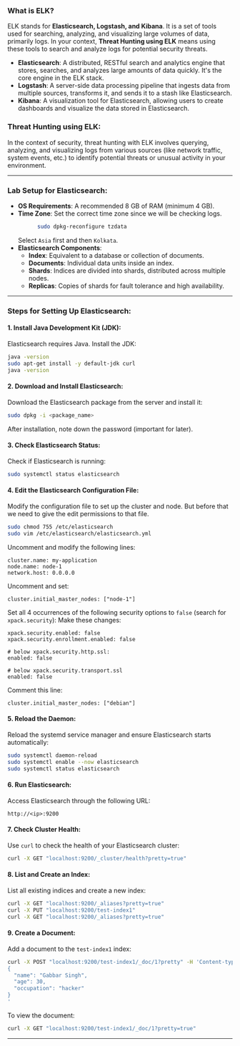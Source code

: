 ### **What is ELK?**

ELK stands for **Elasticsearch, Logstash, and Kibana**. It is a set of tools used for searching, analyzing, and visualizing large volumes of data, primarily logs. In your context, **Threat Hunting using ELK** means using these tools to search and analyze logs for potential security threats.

- **Elasticsearch**: A distributed, RESTful search and analytics engine that stores, searches, and analyzes large amounts of data quickly. It's the core engine in the ELK stack.
- **Logstash**: A server-side data processing pipeline that ingests data from multiple sources, transforms it, and sends it to a stash like Elasticsearch.
- **Kibana**: A visualization tool for Elasticsearch, allowing users to create dashboards and visualize the data stored in Elasticsearch.

### **Threat Hunting using ELK**:

In the context of security, threat hunting with ELK involves querying, analyzing, and visualizing logs from various sources (like network traffic, system events, etc.) to identify potential threats or unusual activity in your environment.

---

### **Lab Setup for Elasticsearch**:

- **OS Requirements**: A recommended 8 GB of RAM (minimum 4 GB).
- **Time Zone**: Set the correct time zone since we will be checking logs.
  ```bash
        sudo dpkg-reconfigure tzdata
	```
	Select `Asia` first and then `Kolkata`.
- **Elasticsearch Components**:
    - **Index**: Equivalent to a database or collection of documents.
    - **Documents**: Individual data units inside an index.
    - **Shards**: Indices are divided into shards, distributed across multiple nodes.
    - **Replicas**: Copies of shards for fault tolerance and high availability.

---

### **Steps for Setting Up Elasticsearch**:

#### **1. Install Java Development Kit (JDK)**:

Elasticsearch requires Java. Install the JDK:

```bash
java -version
sudo apt-get install -y default-jdk curl
java -version
```

#### **2. Download and Install Elasticsearch**:

Download the Elasticsearch package from the server and install it:

```bash
sudo dpkg -i <package_name>
```

After installation, note down the password (important for later).

#### **3. Check Elasticsearch Status**:

Check if Elasticsearch is running:

```bash
sudo systemctl status elasticsearch
```

#### **4. Edit the Elasticsearch Configuration File**:

Modify the configuration file to set up the cluster and node. But before that we need to give the edit permissions to that file.

```bash
sudo chmod 755 /etc/elasticsearch
sudo vim /etc/elasticsearch/elasticsearch.yml
```

Uncomment and modify the following lines:

```plaintext
cluster.name: my-application
node.name: node-1
network.host: 0.0.0.0
```

Uncomment and set:

```plaintext
cluster.initial_master_nodes: ["node-1"]
```

Set all 4 occurrences of the following security options to `false` (search for `xpack.security`):
Make these changes:
```plaintext
xpack.security.enabled: false
xpack.security.enrollment.enabled: false

# below xpack.security.http.ssl:
enabled: false

# below xpack.security.transport.ssl
enabled: false
```

Comment this line:
```plaintext
cluster.initial_master_nodes: ["debian"]
```

#### **5. Reload the Daemon**:

Reload the systemd service manager and ensure Elasticsearch starts automatically:

```bash
sudo systemctl daemon-reload
sudo systemctl enable --now elasticsearch
sudo systemctl status elasticsearch
```

#### **6. Run Elasticsearch**:

Access Elasticsearch through the following URL:

```plaintext
http://<ip>:9200
```

#### **7. Check Cluster Health**:

Use `curl` to check the health of your Elasticsearch cluster:

```bash
curl -X GET "localhost:9200/_cluster/health?pretty=true"
```

#### **8. List and Create an Index**:

List all existing indices and create a new index:

```bash
curl -X GET "localhost:9200/_aliases?pretty=true"
curl -X PUT "localhost:9200/test-index1"
curl -X GET "localhost:9200/_aliases?pretty=true"
```

#### **9. Create a Document**:

Add a document to the `test-index1` index:

```bash
curl -X POST "localhost:9200/test-index1/_doc/1?pretty" -H 'Content-type: application/json' -d'
{
  "name": "Gabbar Singh",
  "age": 30,
  "occupation": "hacker"
}
'
```

To view the document:

```bash
curl -X GET "localhost:9200/test-index1/_doc/1?pretty=true"
```

---

